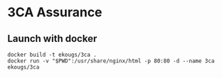 # 3CA Assurance

## Launch with docker
`docker build -t ekougs/3ca .`  
`docker run -v "$PWD":/usr/share/nginx/html -p 80:80 -d --name 3ca ekougs/3ca`

